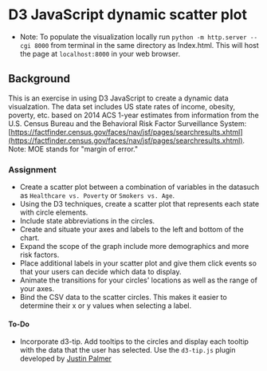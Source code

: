 # D3 JavaScript dynamic scatter plot

* Note: To populate the visualization locally run `python -m http.server --cgi 8000` from terminal in the same directory as Index.html. This will host the page at `localhost:8000` in your web browser.

## Background
This is an exercise in using D3 JavaScript to create a dynamic data visualzation. The data set includes US state rates of income, obesity, poverty, etc. based on 2014 ACS 1-year estimates from information from the U.S. Census Bureau and the Behavioral Risk Factor Surveillance System: [https://factfinder.census.gov/faces/nav/jsf/pages/searchresults.xhtml](https://factfinder.census.gov/faces/nav/jsf/pages/searchresults.xhtml). Note: MOE stands for "margin of error."

### Assignment

* Create a scatter plot between a combination of variables in the datasuch as `Healthcare vs. Poverty` or `Smokers vs. Age`.
* Using the D3 techniques, create a scatter plot that represents each state with circle elements. 
* Include state abbreviations in the circles. 
* Create and situate your axes and labels to the left and bottom of the chart.
* Expand the scope of the graph include more demographics and more risk factors. 
* Place additional labels in your scatter plot and give them click events so that your users can decide which data to display. 
* Animate the transitions for your circles' locations as well as the range of your axes.
* Bind the CSV data to the scatter circles. This makes it easier to determine their x or y values when selecting a label.

#### To-Do
* Incorporate d3-tip. Add tooltips to the circles and display each tooltip with the data that the user has selected. Use the `d3-tip.js` plugin developed by [Justin Palmer](https://github.com/Caged)
